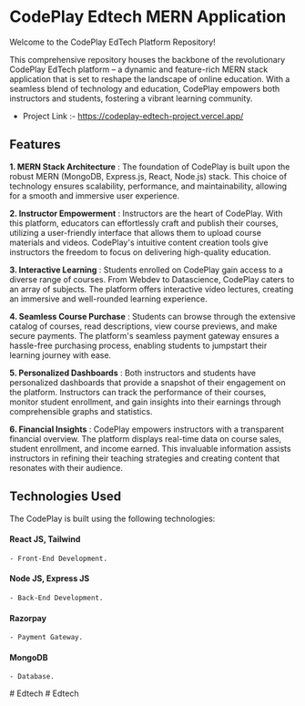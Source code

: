 # CodePlay Edtech MERN Application

Welcome to the CodePlay EdTech Platform Repository!

This comprehensive repository houses the backbone of the revolutionary CodePlay EdTech platform – a dynamic and feature-rich MERN stack application that is set to reshape the landscape of online education. With a seamless blend of technology and education, CodePlay empowers both instructors and students, fostering a vibrant learning community.

* Project Link :- https://codeplay-edtech-project.vercel.app/

## Features

**1. MERN Stack Architecture** : The foundation of CodePlay is built upon the robust MERN (MongoDB, Express.js, React, Node.js) stack. This choice of technology ensures scalability, performance, and maintainability, allowing for a smooth and immersive user experience.

**2. Instructor Empowerment** : Instructors are the heart of CodePlay. With this platform, educators can effortlessly craft and publish their courses, utilizing a user-friendly interface that allows them to upload course materials and videos. CodePlay's intuitive content creation tools give instructors the freedom to focus on delivering high-quality education.

**3. Interactive Learning** : Students enrolled on CodePlay gain access to a diverse range of courses. From Webdev to Datascience, CodePlay caters to an array of subjects. The platform offers interactive video lectures, creating an immersive and well-rounded learning experience.

**4. Seamless Course Purchase** : Students can browse through the extensive catalog of courses, read descriptions, view course previews, and make secure payments. The platform's seamless payment gateway ensures a hassle-free purchasing process, enabling students to jumpstart their learning journey with ease.

**5. Personalized Dashboards** : Both instructors and students have personalized dashboards that provide a snapshot of their engagement on the platform. Instructors can track the performance of their courses, monitor student enrollment, and gain insights into their earnings through comprehensible graphs and statistics.

**6. Financial Insights** : CodePlay empowers instructors with a transparent financial overview. The platform displays real-time data on course sales, student enrollment, and income earned. This invaluable information assists instructors in refining their teaching strategies and creating content that resonates with their audience.

## Technologies Used

The CodePlay is built using the following technologies:

#### React JS, Tailwind
    - Front-End Development.
#### Node JS, Express JS 
    - Back-End Development.
#### Razorpay
    - Payment Gateway.
#### MongoDB
    - Database.
    
#   E d t e c h  
 #   E d t e c h  
 